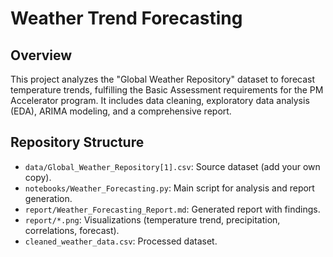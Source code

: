 # Weather Trend Forecasting

## Overview
This project analyzes the "Global Weather Repository" dataset to forecast temperature trends, fulfilling the Basic Assessment requirements for the PM Accelerator program. It includes data cleaning, exploratory data analysis (EDA), ARIMA modeling, and a comprehensive report.

## Repository Structure
- `data/Global_Weather_Repository[1].csv`: Source dataset (add your own copy).
- `notebooks/Weather_Forecasting.py`: Main script for analysis and report generation.
- `report/Weather_Forecasting_Report.md`: Generated report with findings.
- `report/*.png`: Visualizations (temperature trend, precipitation, correlations, forecast).
- `cleaned_weather_data.csv`: Processed dataset.
